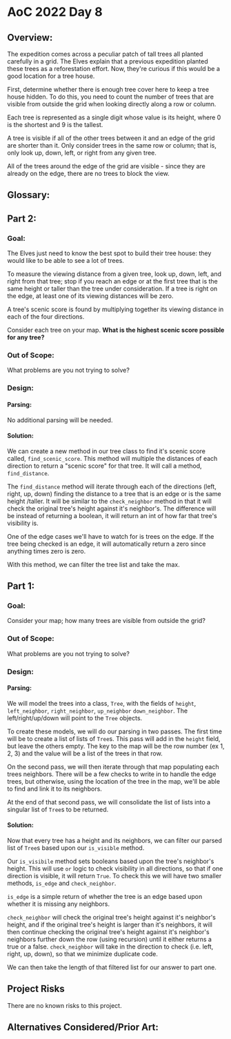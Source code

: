 # AoC 2022 Day 8
## Overview:
The expedition comes across a peculiar patch of tall trees all planted carefully in a grid. The Elves explain that a 
previous expedition planted these trees as a reforestation effort. Now, they're curious if this would be a good location
for a tree house.

First, determine whether there is enough tree cover here to keep a tree house hidden. To do this, you need to count the 
number of trees that are visible from outside the grid when looking directly along a row or column.

Each tree is represented as a single digit whose value is its height, where 0 is the shortest and 9 is the tallest.

A tree is visible if all of the other trees between it and an edge of the grid are shorter than it. Only consider 
trees in the same row or column; that is, only look up, down, left, or right from any given tree.

All of the trees around the edge of the grid are visible - since they are already on the edge, there are no trees to 
block the view.

## Glossary:

## Part 2:
### Goal:
The Elves just need to know the best spot to build their tree house: they would like to be able to see a lot of trees.

To measure the viewing distance from a given tree, look up, down, left, and right from that tree; stop if you reach an 
edge or at the first tree that is the same height or taller than the tree under consideration. If a tree is right on the 
edge, at least one of its viewing distances will be zero.

A tree's scenic score is found by multiplying together its viewing distance in each of the four directions.

Consider each tree on your map. **What is the highest scenic score possible for any tree?**

### Out of Scope:
What problems are you not trying to solve?

### Design:

#### Parsing:
No additional parsing will be needed.

#### Solution:
We can create a new method in our tree class to find it's scenic score called, `find_scenic_score`. This method will multiple
the distances of each direction to return a "scenic score" for that tree. It will call a method, `find_distance`.

The `find_distance` method will iterate through each of the directions (left, right, up, down) finding the distance to 
a tree that is an edge or is the same height /taller. It will be similar to the `check_neighbor` method in that it will 
check the  original tree's height against it's neighbor's. The difference will be instead of returning a boolean, it will
return an int of how far that tree's visibility is.

One of the edge cases we'll have to watch for is trees on the edge. If the tree being checked is an edge, it will automatically
return a zero since anything times zero is zero.

With this method, we can filter the tree list and take the max.


## Part 1:
### Goal:
Consider your map; how many trees are visible from outside the grid?

### Out of Scope:
What problems are you not trying to solve?

### Design:

#### Parsing:
We will model the trees into a class, `Tree`, with the fields of `height`, `left_neighbor`, `right_neighbor`, `up_neighbor`
`down_neighbor`. The left/right/up/down will point to the `Tree` objects.

To create these models, we will do our parsing in two passes. The first time will be to create a list of lists of `Tree`s. 
This pass will add in the `height` field, but leave the others empty. The key to the map will be the row number (ex 1, 2, 3)
and the value will be a list of the trees in that row.

On the second pass, we will then iterate through that map populating each trees neighbors. There will be a few checks
to write in to handle the edge trees, but otherwise, using the location of the tree in the map, we'll be able to find and
link it to its neighbors.

At the end of that second pass, we will consolidate the list of lists into a singular list of `Tree`s to be returned.

#### Solution:
Now that every tree has a height and its neighbors, we can filter our parsed list of `Tree`s based upon our `is_visible`
method.

Our `is_visibile` method sets booleans based upon the tree's neighbor's height. This will use `or` logic to check 
visibility in all directions, so that if one direction is visible, it will return `True`. To check this we will have two 
smaller methods, `is_edge` and `check_neighbor`. 

`is_edge` is a simple return of whether the tree is an edge based upon whether it is missing any neighbors. 

`check_neighbor` will check the original tree's height against it's neighbor's height, and if the original tree's height
is larger than it's neighbors, it will then continue checking the original tree's height against it's neighbor's 
neighbors further down the row (using recursion) until it either returns a true or a false. `check_neighbor` will take 
in the direction to check (i.e. left, right, up, down), so that we minimize duplicate code.

We can then take the length of that filtered list for our answer to part one. 

## Project Risks
There are no known risks to this project. 

## Alternatives Considered/Prior Art:






